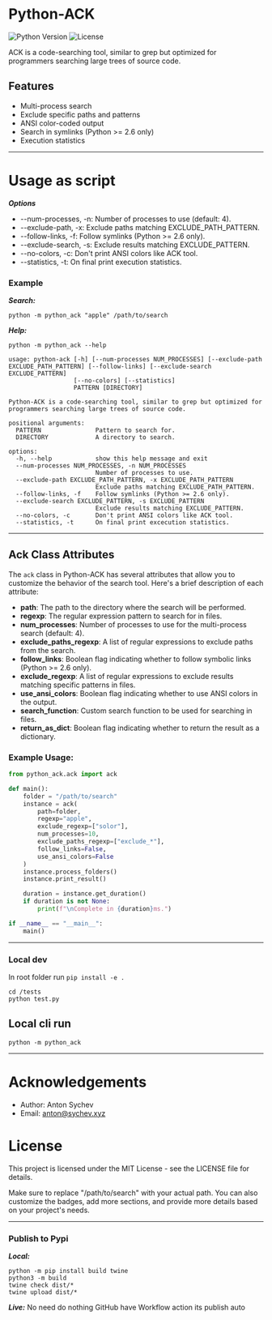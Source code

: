 # Python-ACK

![Python Version](https://img.shields.io/badge/python-3.6%2B-blue.svg)
![License](https://img.shields.io/badge/license-MIT-blue.svg)

ACK is a code-searching tool, similar to grep but optimized for programmers searching large trees of source code.

## Features
- Multi-process search
- Exclude specific paths and patterns
- ANSI color-coded output
- Search in symlinks (Python >= 2.6 only)
- Execution statistics

---

# Usage as script
***Options***
* --num-processes, -n: Number of processes to use (default: 4).
* --exclude-path, -x: Exclude paths matching EXCLUDE_PATH_PATTERN.
* --follow-links, -f: Follow symlinks (Python >= 2.6 only).
* --exclude-search, -s: Exclude results matching EXCLUDE_PATTERN.
* --no-colors, -c: Don't print ANSI colors like ACK tool.
* --statistics, -t: On final print execution statistics.


### Example

***Search:***
```shell
python -m python_ack "apple" /path/to/search
```

***Help:***
```shell
python -m python_ack --help
```

```
usage: python-ack [-h] [--num-processes NUM_PROCESSES] [--exclude-path EXCLUDE_PATH_PATTERN] [--follow-links] [--exclude-search EXCLUDE_PATTERN]
                  [--no-colors] [--statistics]
                  PATTERN [DIRECTORY]

Python-ACK is a code-searching tool, similar to grep but optimized for programmers searching large trees of source code.

positional arguments:
  PATTERN               Pattern to search for.
  DIRECTORY             A directory to search.

options:
  -h, --help            show this help message and exit
  --num-processes NUM_PROCESSES, -n NUM_PROCESSES
                        Number of processes to use.
  --exclude-path EXCLUDE_PATH_PATTERN, -x EXCLUDE_PATH_PATTERN
                        Exclude paths matching EXCLUDE_PATH_PATTERN.
  --follow-links, -f    Follow symlinks (Python >= 2.6 only).
  --exclude-search EXCLUDE_PATTERN, -s EXCLUDE_PATTERN
                        Exclude results matching EXCLUDE_PATTERN.
  --no-colors, -c       Don't print ANSI colors like ACK tool.
  --statistics, -t      On final print excecution statistics.

```

---

## Ack Class Attributes

The `ack` class in Python-ACK has several attributes that allow you to customize the behavior of the search tool. Here's a brief description of each attribute:

- **path**: The path to the directory where the search will be performed.
- **regexp**: The regular expression pattern to search for in files.
- **num_processes**: Number of processes to use for the multi-process search (default: 4).
- **exclude_paths_regexp**: A list of regular expressions to exclude paths from the search.
- **follow_links**: Boolean flag indicating whether to follow symbolic links (Python >= 2.6 only).
- **exclude_regexp**: A list of regular expressions to exclude results matching specific patterns in files.
- **use_ansi_colors**: Boolean flag indicating whether to use ANSI colors in the output.
- **search_function**: Custom search function to be used for searching in files.
- **return_as_dict**: Boolean flag indicating whether to return the result as a dictionary.


### Example Usage:

```python
from python_ack.ack import ack

def main():
    folder = "/path/to/search"
    instance = ack(
        path=folder,
        regexp="apple",
        exclude_regexp=["solor"],
        num_processes=10,
        exclude_paths_regexp=["exclude_*"],
        follow_links=False,
        use_ansi_colors=False
    )
    instance.process_folders()
    instance.print_result()

    duration = instance.get_duration()
    if duration is not None:
        print(f"\nComplete in {duration}ms.")

if __name__ == "__main__":
    main()

```

---

### Local dev

In root folder run `pip install -e .`

```shell
cd /tests
python test.py
```

## Local cli run

```shell
python -m python_ack
```

---

# Acknowledgements
* Author: Anton Sychev
* Email: anton@sychev.xyz


# License
This project is licensed under the MIT License - see the LICENSE file for details.


Make sure to replace "/path/to/search" with your actual path. You can also customize the badges, add more sections, and provide more details based on your project's needs.


---

### Publish to Pypi

***Local:***
```shell
python -m pip install build twine
python3 -m build   
twine check dist/*
twine upload dist/*
```

***Live:***
No need do nothing GitHub have Workflow action its publish auto